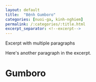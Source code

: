 ```yaml
---
layout: default
title:  "Bệnh Gumboro"
categories: [nuoi-ga, kinh-nghiem]
permalink: /:categories/:title.html
excerpt_separator: <!--excerpt-->
---
```

Excerpt with multiple paragraphs

Here's another paragraph in the excerpt.
<!--excerpt-->
# Gumboro